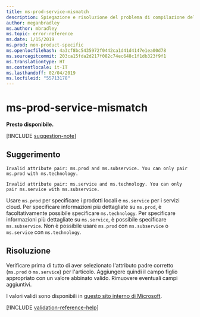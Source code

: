 ```yaml
---
title: ms-prod-service-mismatch
description: Spiegazione e risoluzione del problema di compilazione della documentazione ms-prod-service-mismatch
author: meganbradley
ms.author: mbradley
ms.topic: error-reference
ms.date: 1/15/2019
ms.prod: non-product-specific
ms.openlocfilehash: 4a3cf8bc5435972f0442ca1d41d4147e1ea00d78
ms.sourcegitcommit: 203ca15fda2d217f082c74ec648c1f1db323f9f1
ms.translationtype: HT
ms.contentlocale: it-IT
ms.lasthandoff: 02/04/2019
ms.locfileid: "55713178"
---
```

# <a name="ms-prod-service-mismatch"></a>ms-prod-service-mismatch

**Presto disponibile.**

[!INCLUDE [suggestion-note](includes/suggestion-note.md)]

## <a name="suggestion"></a>Suggerimento

`Invalid attribute pair: ms.prod and ms.subservice. You can only pair ms.prod with ms.technology.`

`Invalid attribute pair: ms.service and ms.technology. You can only pair ms.service with ms.subservice.`

Usare `ms.prod` per specificare i prodotti locali e `ms.service` per i servizi cloud. Per specificare informazioni più dettagliate su `ms.prod`, è facoltativamente possibile specificare `ms.technology`. Per specificare informazioni più dettagliate su `ms.service`, è possibile specificare `ms.subservice`. Non è possibile usare `ms.prod` con `ms.subservice` o `ms.service` con `ms.technology`.

## <a name="resolution"></a>Risoluzione

Verificare prima di tutto di aver selezionato l'attributo padre corretto (`ms.prod` o `ms.service`) per l'articolo. Aggiungere quindi il campo figlio appropriato con un valore abbinato valido. Rimuovere eventuali campi aggiuntivi.

I valori validi sono disponibili in [questo sito interno di Microsoft](https://docsmetadatatool.azurewebsites.net/whitelists).

<!--make sure to add this file to your includes folder and verify the path-->
[!INCLUDE [validation-reference-help](includes/validation-reference-help.md)]
